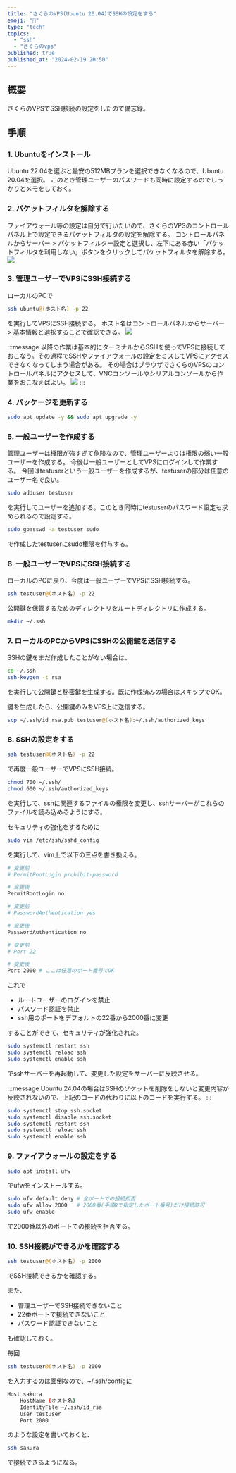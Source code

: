 ```yaml
---
title: "さくらのVPS(Ubuntu 20.04)でSSHの設定をする"
emoji: "🌸"
type: "tech"
topics:
  - "ssh"
  - "さくらのvps"
published: true
published_at: "2024-02-19 20:50"
---
```


## 概要
さくらのVPSでSSH接続の設定をしたので備忘録。

## 手順
### 1. Ubuntuをインストール
Ubuntu 22.04を選ぶと最安の512MBプランを選択できなくなるので、Ubuntu 20.04を選択。
このとき管理ユーザーのパスワードも同時に設定するのでしっかりとメモをしておく。

### 2. パケットフィルタを解除する
ファイアウォール等の設定は自分で行いたいので、さくらのVPSのコントロールパネル上で設定できるパケットフィルタの設定を解除する。
コントロールパネルからサーバー > パケットフィルター設定と選択し、左下にある赤い「パケットフィルタを利用しない」ボタンをクリックしてパケットフィルタを解除する。
![](https://storage.googleapis.com/zenn-user-upload/8126a7774afa-20240219.png)

### 3. 管理ユーザーでVPSにSSH接続する
ローカルのPCで
```bash
ssh ubuntu@(ホスト名) -p 22
```
を実行してVPSにSSH接続する。
ホスト名はコントロールパネルからサーバー > 基本情報と選択することで確認できる。
![](https://storage.googleapis.com/zenn-user-upload/444d99ea4bf0-20240219.png)

:::message
以降の作業は基本的にターミナルからSSHを使ってVPSに接続しておこなう。その過程でSSHやファイアウォールの設定をミスしてVPSにアクセスできなくなってしまう場合がある。
その場合はブラウザでさくらのVPSのコントロールパネルにアクセスして、VNCコンソールやシリアルコンソールから作業をおこなえばよい。
![](https://storage.googleapis.com/zenn-user-upload/7e4fb87bd10e-20240724.png)
:::

### 4. パッケージを更新する
```bash
sudo apt update -y && sudo apt upgrade -y
```

### 5. 一般ユーザーを作成する
管理ユーザーは権限が強すぎて危険なので、管理ユーザーよりは権限の弱い一般ユーザーを作成する。
今後は一般ユーザーとしてVPSにログインして作業する。
今回はtestuserという一般ユーザーを作成するが、testuserの部分は任意のユーザー名で良い。

```bash
sudo adduser testuser
```
を実行してユーザーを追加する。このとき同時にtestuserのパスワード設定も求められるので設定する。

```bash
sudo gpasswd -a testuser sudo
```
で作成したtestuserにsudo権限を付与する。

### 6. 一般ユーザーでVPSにSSH接続する
ローカルのPCに戻り、今度は一般ユーザーでVPSにSSH接続する。
```bash
ssh testuser@(ホスト名) -p 22
```

公開鍵を保管するためのディレクトリをルートディレクトリに作成する。
```bash
mkdir ~/.ssh
```

### 7. ローカルのPCからVPSにSSHの公開鍵を送信する
SSHの鍵をまだ作成したことがない場合は、
```bash
cd ~/.ssh
ssh-keygen -t rsa
```
を実行して公開鍵と秘密鍵を生成する。既に作成済みの場合はスキップでOK。

鍵を生成したら、公開鍵のみをVPS上に送信する。
```bash
scp ~/.ssh/id_rsa.pub testuser@(ホスト名):~/.ssh/authorized_keys
```

### 8. SSHの設定をする
```bash
ssh testuser@(ホスト名) -p 22
```
で再度一般ユーザーでVPSにSSH接続。

```bash
chmod 700 ~/.ssh/
chmod 600 ~/.ssh/authorized_keys
```
を実行して、sshに関連するファイルの権限を変更し、sshサーバーがこれらのファイルを読み込めるようにする。

セキュリティの強化をするために
```bash
sudo vim /etc/ssh/sshd_config
```
を実行して、vim上で以下の三点を書き換える。

```bash
# 変更前
# PermitRootLogin prohibit-password

# 変更後
PermitRootLogin no
```

```bash
# 変更前
# PasswordAuthentication yes

# 変更後
PasswordAuthentication no
```

```bash
# 変更前
# Port 22

# 変更後
Port 2000 # ここは任意のポート番号でOK
```

これで

- ルートユーザーのログインを禁止
- パスワード認証を禁止
- ssh用のポートをデフォルトの22番から2000番に変更

することができて、セキュリティが強化された。

```bash
sudo systemctl restart ssh
sudo systemctl reload ssh
sudo systemctl enable ssh
```
でsshサーバーを再起動して、変更した設定をサーバーに反映させる。

:::message
Ubuntu 24.04の場合はSSHのソケットを削除をしないと変更内容が反映されないので、上記のコードの代わりに以下のコードを実行する。
:::

```bash
sudo systemctl stop ssh.socket
sudo systemctl disable ssh.socket
sudo systemctl restart ssh
sudo systemctl reload ssh
sudo systemctl enable ssh
```

### 9. ファイアウォールの設定をする
```bash
sudo apt install ufw
```
でufwをインストールする。

```bash
sudo ufw default deny # 全ポートでの接続拒否
sudo ufw allow 2000   # 2000番(手順8で指定したポート番号)だけ接続許可
sudo ufw enable
```
で2000番以外のポートでの接続を拒否する。

### 10. SSH接続ができるかを確認する
```bash
ssh testuser@(ホスト名) -p 2000
```
でSSH接続できるかを確認する。

また、
- 管理ユーザーでSSH接続できないこと
- 22番ポートで接続できないこと
- パスワード認証できないこと

も確認しておく。

毎回
```bash
ssh testuser@(ホスト名) -p 2000
```
を入力するのは面倒なので、~/.ssh/configに
```bash
Host sakura
    HostName (ホスト名)
    IdentityFile ~/.ssh/id_rsa
    User testuser
    Port 2000
```
のような設定を書いておくと、
```bash
ssh sakura
```
で接続できるようになる。
